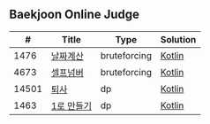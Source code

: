 ## Baekjoon Online Judge



|#    |Title                                            |Type         |Solution                                                                                  |
|-----|-------------------------------------------------|-------------|------------------------------------------------------------------------------------------|
|1476 |[날짜계산](https://www.acmicpc.net/problem/1476) |bruteforcing |[Kotlin](https://github.com/sujin-kk/algorithm/blob/main/BOJ/kotlin/bruteforcing/1476.kt) |
|4673 |[셀프넘버](https://www.acmicpc.net/problem/4673)|bruteforcing |[Kotlin](https://github.com/sujin-kk/algorithm/blob/main/BOJ/kotlin/bruteforcing/4673.kt)   |
|14501 |[퇴사](https://www.acmicpc.net/problem/14501) |dp |[Kotlin](https://github.com/sujin-kk/algorithm/blob/main/BOJ/kotlin/dp/14501.kt) |
|1463 |[1로 만들기](https://www.acmicpc.net/problem/1463) |dp |[Kotlin](https://github.com/sujin-kk/algorithm/blob/main/BOJ/kotlin/dp/1463.kt) |


